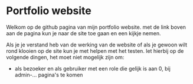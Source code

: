 # Portfolio website
Welkom op de github pagina van mijn portfolio website.
met de link boven aan de pagina kun je naar de site toe gaan en een kijkje nemen.

Als je je verstand heb van de werking van de website of als je gewoon wilt rond klooien op de site
kun je met helpen met het testen.
let hierbij op de volgende dingen,
het moet niet mogelijk zijn om:

<ul>
<li>als bezoeker en als gebruiker met een role die gelijk is aan 0, bij admin-... pagina's te komen</li>
</ul>
